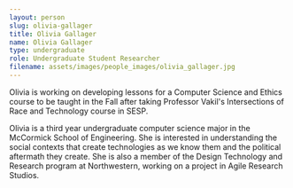 ```yaml
---
layout: person
slug: olivia-gallager
title: Olivia Gallager
name: Olivia Gallager
type: undergraduate
role: Undergraduate Student Researcher
filename: assets/images/people_images/olivia_gallager.jpg
---
```

Olivia is working on developing lessons for a Computer Science and Ethics course to be taught in the Fall after taking Professor Vakil's Intersections of Race and Technology course in SESP.

Olivia is a third year undergraduate computer science major in the McCormick School of Engineering. She is interested in understanding the social contexts that create technologies as we know them and the political aftermath they create. She is also a member of the Design Technology and Research program at Northwestern, working on a project in Agile Research Studios.
